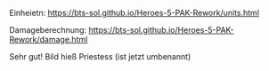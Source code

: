 Einheietn: https://bts-sol.github.io/Heroes-5-PAK-Rework/units.html

Damageberechnung: https://bts-sol.github.io/Heroes-5-PAK-Rework/damage.html

Sehr gut! Bild hieß Priestess (ist jetzt umbenannt)
